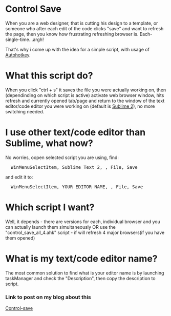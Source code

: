 <h1>Control Save</h1>

When you are a web designer, that is cutting his design to a template, or someone who after each edit of the code clicks "save" and want to refresh the page, then you know how frustrating refreshing browser is. Each-single-time...argh!<br/>

That's why i come up with the idea for a simple script, with usage of <a href="http://www.autohotkey.com/" target="_blank">Autohotkey</a>.

<h1>What this script do?</h1>

When you click "ctrl + s" it saves the file you were actually working on, then (dependinding on which script is active) activate web browser window, hits refresh and currently opened tab/page and return to the window of the text editor/code editor you were working on (default is <a href="http://www.sublimetext.com/" target="_blank">Sublime 2</a>), no more switching needed.

<h1>I use other text/code editor than Sublime, what now?</h1>

No worries, oopen selected script you are using, find:

<pre>
  WinMenuSelectItem, Sublime Text 2, , File, Save  
</pre>

and edit it to:

<pre>
  WinMenuSelectItem, YOUR_EDITOR_NAME, , File, Save  
</pre>

<h1>Which script I want?</h1>
Well, it depends - there are versions for each, individual browser and you can actually launch them simultaneously OR use the "control_save_all_4.ahk" script - if will refresh 4 major browsers(if you have them opened)



<h1>What is my text/code editor name?</h1>
The most common solution to find what is your editor name is by launching taskManager and check the "Description", then copy the description to script.


<h3>Link to post on my blog about this</h3>
<a href="http://tooschee.com/control-save/">Control-save</a>
